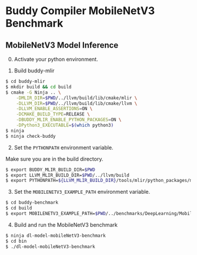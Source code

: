 # Buddy Compiler MobileNetV3 Benchmark

## MobileNetV3 Model Inference

0. Activate your python environment.

1. Build buddy-mlir

```bash
$ cd buddy-mlir
$ mkdir build && cd build
$ cmake -G Ninja .. \
    -DMLIR_DIR=$PWD/../llvm/build/lib/cmake/mlir \
    -DLLVM_DIR=$PWD/../llvm/build/lib/cmake/llvm \
    -DLLVM_ENABLE_ASSERTIONS=ON \
    -DCMAKE_BUILD_TYPE=RELEASE \
    -DBUDDY_MLIR_ENABLE_PYTHON_PACKAGES=ON \
    -DPython3_EXECUTABLE=$(which python3)
$ ninja
$ ninja check-buddy
```

2. Set the `PYTHONPATH` environment variable.

Make sure you are in the build directory.

```bash
$ export BUDDY_MLIR_BUILD_DIR=$PWD
$ export LLVM_MLIR_BUILD_DIR=$PWD/../llvm/build
$ export PYTHONPATH=${LLVM_MLIR_BUILD_DIR}/tools/mlir/python_packages/mlir_core:${BUDDY_MLIR_BUILD_DIR}/python_packages:${PYTHONPATH}
```

3. Set the `MOBILENETV3_EXAMPLE_PATH` environment variable.

```bash
$ cd buddy-benchmark
$ cd build
$ export MOBILENETV3_EXAMPLE_PATH=$PWD/../benchmarks/DeepLearning/MobileNet-V3/
```

4. Build and run the MobileNetV3 benchmark

```bash
$ ninja dl-model-mobileNetV3-benchmark
$ cd bin
$ ./dl-model-mobileNetV3-benchmark
```

